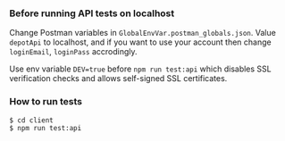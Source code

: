 ### Before running API tests on localhost<br/>

Change Postman variables in `GlobalEnvVar.postman_globals.json`.
Value `depotApi` to localhost, and if you want to use your account then change `loginEmail`, `loginPass` accrodingly.

Use env variable `DEV=true` before `npm run test:api` which disables SSL verification checks and allows self-signed SSL certificates.

### How to run tests

```sh
$ cd client
$ npm run test:api
```
